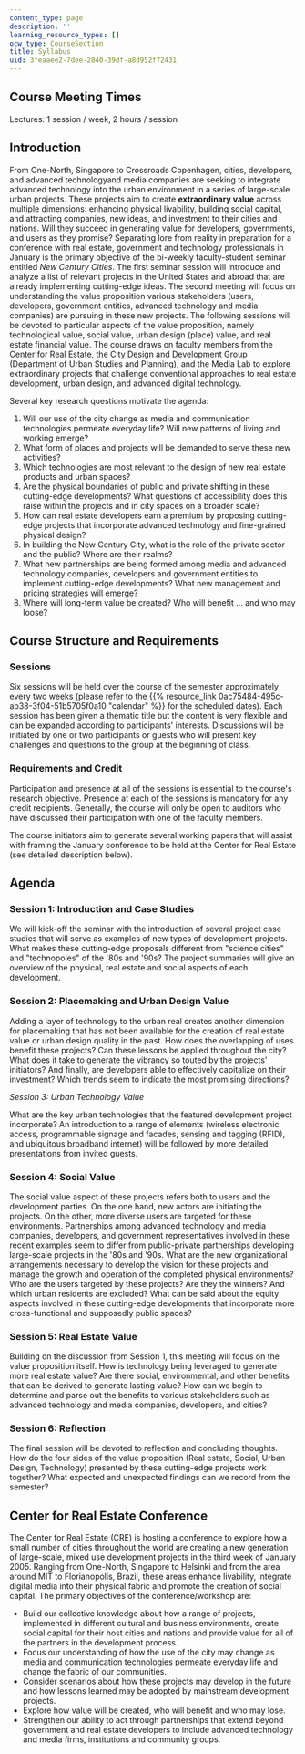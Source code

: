 ```yaml
---
content_type: page
description: ''
learning_resource_types: []
ocw_type: CourseSection
title: Syllabus
uid: 3feaaee2-7dee-2840-39df-a8d952f72431
---
```


Course Meeting Times
--------------------

Lectures: 1 session / week, 2 hours / session

Introduction
------------

From One-North, Singapore to Crossroads Copenhagen, cities, developers, and advanced technologyand media companies are seeking to integrate advanced technology into the urban environment in a series of large-scale urban projects. These projects aim to create **extraordinary value** across multiple dimensions: enhancing physical livability, building social capital, and attracting companies, new ideas, and investment to their cities and nations. Will they succeed in generating value for developers, governments, and users as they promise? Separating lore from reality in preparation for a conference with real estate, government and technology professionals in January is the primary objective of the bi-weekly faculty-student seminar entitled _New Century Cities_. The first seminar session will introduce and analyze a list of relevant projects in the United States and abroad that are already implementing cutting-edge ideas. The second meeting will focus on understanding the value proposition various stakeholders (users, developers, government entities, advanced technology and media companies) are pursuing in these new projects. The following sessions will be devoted to particular aspects of the value proposition, namely technological value, social value, urban design (place) value, and real estate financial value. The course draws on faculty members from the Center for Real Estate, the City Design and Development Group (Department of Urban Studies and Planning), and the Media Lab to explore extraordinary projects that challenge conventional approaches to real estate development, urban design, and advanced digital technology.

Several key research questions motivate the agenda:

1.  Will our use of the city change as media and communication technologies permeate everyday life? Will new patterns of living and working emerge?
2.  What form of places and projects will be demanded to serve these new activities?
3.  Which technologies are most relevant to the design of new real estate products and urban spaces?
4.  Are the physical boundaries of public and private shifting in these cutting-edge developments? What questions of accessibility does this raise within the projects and in city spaces on a broader scale?
5.  How can real estate developers earn a premium by proposing cutting-edge projects that incorporate advanced technology and fine-grained physical design?
6.  In building the New Century City, what is the role of the private sector and the public? Where are their realms?
7.  What new partnerships are being formed among media and advanced technology companies, developers and government entities to implement cutting-edge developments? What new management and pricing strategies will emerge?
8.  Where will long-term value be created? Who will benefit … and who may loose?

Course Structure and Requirements
---------------------------------

### Sessions

Six sessions will be held over the course of the semester approximately every two weeks (please refer to the {{% resource_link 0ac75484-495c-ab38-3f04-51b5705f0a10 "calendar" %}} for the scheduled dates). Each session has been given a thematic title but the content is very flexible and can be expanded according to participants' interests. Discussions will be initiated by one or two participants or guests who will present key challenges and questions to the group at the beginning of class.

### Requirements and Credit

Participation and presence at all of the sessions is essential to the course's research objective. Presence at each of the sessions is mandatory for any credit recipients. Generally, the course will only be open to auditors who have discussed their participation with one of the faculty members.

The course initiators aim to generate several working papers that will assist with framing the January conference to be held at the Center for Real Estate (see detailed description below).

Agenda
------

### Session 1: Introduction and Case Studies

We will kick-off the seminar with the introduction of several project case studies that will serve as examples of new types of development projects. What makes these cutting-edge proposals different from "science cities" and "technopoles" of the '80s and '90s? The project summaries will give an overview of the physical, real estate and social aspects of each development.

### Session 2: Placemaking and Urban Design Value

Adding a layer of technology to the urban real creates another dimension for placemaking that has not been available for the creation of real estate value or urban design quality in the past. How does the overlapping of uses benefit these projects? Can these lessons be applied throughout the city? What does it take to generate the vibrancy so touted by the projects' initiators? And finally, are developers able to effectively capitalize on their investment? Which trends seem to indicate the most promising directions?

_Session 3: Urban Technology Value_

What are the key urban technologies that the featured development project incorporate? An introduction to a range of elements (wireless electronic access, programmable signage and facades, sensing and tagging (RFID), and ubiquitous broadband internet) will be followed by more detailed presentations from invited guests.

### Session 4: Social Value

The social value aspect of these projects refers both to users and the development parties. On the one hand, new actors are initiating the projects. On the other, more diverse users are targeted for these environments. Partnerships among advanced technology and media companies, developers, and government representatives involved in these recent examples seem to differ from public-private partnerships developing large-scale projects in the '80s and '90s. What are the new organizational arrangements necessary to develop the vision for these projects and manage the growth and operation of the completed physical environments? Who are the users targeted by these projects? Are they the winners? And which urban residents are excluded? What can be said about the equity aspects involved in these cutting-edge developments that incorporate more cross-functional and supposedly public spaces?

### Session 5: Real Estate Value

Building on the discussion from Session 1, this meeting will focus on the value proposition itself. How is technology being leveraged to generate more real estate value? Are there social, environmental, and other benefits that can be derived to generate lasting value? How can we begin to determine and parse out the benefits to various stakeholders such as advanced technology and media companies, developers, and cities?

### Session 6: Reflection

The final session will be devoted to reflection and concluding thoughts. How do the four sides of the value proposition (Real estate, Social, Urban Design, Technology) presented by these cutting-edge projects work together? What expected and unexpected findings can we record from the semester?

Center for Real Estate Conference
---------------------------------

The Center for Real Estate (CRE) is hosting a conference to explore how a small number of cities throughout the world are creating a new generation of large-scale, mixed use development projects in the third week of January 2005. Ranging from One-North, Singapore to Helsinki and from the area around MIT to Florianopolis, Brazil, these areas enhance livability, integrate digital media into their physical fabric and promote the creation of social capital. The primary objectives of the conference/workshop are:

*   Build our collective knowledge about how a range of projects, implemented in different cultural and business environments, create social capital for their host cities and nations and provide value for all of the partners in the development process.
*   Focus our understanding of how the use of the city may change as media and communication technologies permeate everyday life and change the fabric of our communities.
*   Consider scenarios about how these projects may develop in the future and how lessons learned may be adopted by mainstream development projects.
*   Explore how value will be created, who will benefit and who may lose.
*   Strengthen our ability to act through partnerships that extend beyond government and real estate developers to include advanced technology and media firms, institutions and community groups.